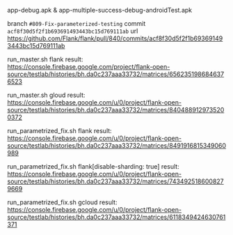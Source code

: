 app-debug.apk & app-multiple-success-debug-androidTest.apk

branch `#809-Fix-parameterized-testing`
commit `acf8f30d5f2f1b693691493443bc15d769111ab`
url https://github.com/Flank/flank/pull/840/commits/acf8f30d5f2f1b693691493443bc15d769111ab

run_master.sh flank result:
https://console.firebase.google.com/project/flank-open-source/testlab/histories/bh.da0c237aaa33732/matrices/6562351986846376523

run_master.sh gloud result:
https://console.firebase.google.com/u/0/project/flank-open-source/testlab/histories/bh.da0c237aaa33732/matrices/8404889129735200372

run_parametrized_fix.sh flank result:
https://console.firebase.google.com/u/0/project/flank-open-source/testlab/histories/bh.da0c237aaa33732/matrices/8491916815349060989

run_parametrized_fix.sh flank[disable-sharding: true] result:
https://console.firebase.google.com/u/0/project/flank-open-source/testlab/histories/bh.da0c237aaa33732/matrices/7434925186008279669

run_parametrized_fix.sh gcloud result:
https://console.firebase.google.com/u/0/project/flank-open-source/testlab/histories/bh.da0c237aaa33732/matrices/6118349424630761371

